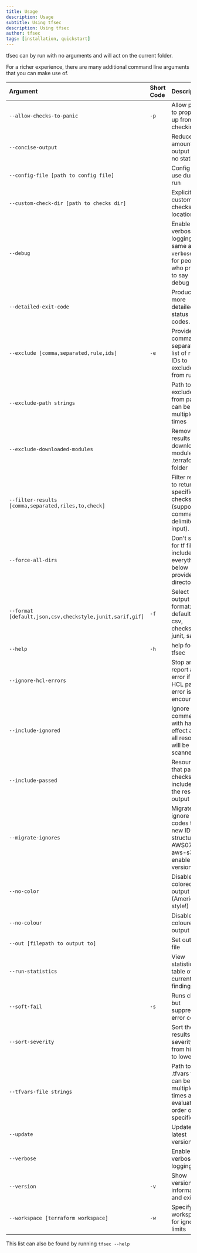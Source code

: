 ```yaml
---
title: Usage
description: Usage
subtitle: Using tfsec
description: Using tfsec
author: tfsec
tags: [installation, quickstart]
---
```


tfsec can by run with no arguments and will act on the current folder. 

For a richer experience, there are many additional command line arguments that you can make use of.


| Argument                                                 | Short Code | Description                                                                              |
| :------------------------------------------------------- | :--------- | :--------------------------------------------------------------------------------------- |
| `--allow-checks-to-panic`                                | `-p`       | Allow panics to propagate up from rule checking                                          |
| `--concise-output`                                       |            | Reduce the amount of output and no statistics                                            |
| `--config-file [path to config file]`                    |            | Config file to use during run                                                            |
| `--custom-check-dir [path to checks dir]`                |            | Explicitly the custom checks dir location                                                |
| `--debug`                                                |            | Enable verbose logging, same as `--verbose` but for people who prefer to say debug       |
| `--detailed-exit-code`                                   |            | Produce more detailed exit status codes.                                                 |
| `--exclude [comma,separated,rule,ids]`                   | `-e`       | Provide comma-separated list of rule IDs to exclude from run.                            |
| `--exclude-path strings`                                 |            | Path to exclude from parser, can be used multiple times                                  |
| `--exclude-downloaded-modules`                           |            | Remove results for downloaded modules in .terraform folder                               |
| `--filter-results [comma,separated,riles,to,check]`      |            | Filter results to return specific checks only (supports comma-delimited input).          |
| `--force-all-dirs`                                       |            | Don't search for tf files, include everything below provided directory.                  |
| `--format [default,json,csv,checkstyle,junit,sarif,gif]` | `-f`       | Select output format: default, json, csv, checkstyle, junit, sarif                       |
| `--help`                                                 | `-h`       | help for tfsec                                                                           |
| `--ignore-hcl-errors`                                    |            | Stop and report an error if an HCL parse error is encountered                            |
| `--include-ignored`                                      |            | Ignore comments with have no effect and all resources will be scanned                    |
| `--include-passed`                                       |            | Resources that pass checks are included in the result output                             |
| `--migrate-ignores`                                      |            | Migrate ignore codes to the new ID structure eg; AWS077 to aws-s3-enable-versioning      |
| `--no-color`                                             |            | Disable colored output (American style!)                                                 |
| `--no-colour`                                            |            | Disable coloured output                                                                  |
| `--out [filepath to output to]`                          |            | Set output file                                                                          |
| `--run-statistics`                                       |            | View statistics table of current findings.                                               |
| `--soft-fail`                                            | `-s`       | Runs checks but suppresses error code                                                    |
| `--sort-severity`                                        |            | Sort the results by severity from highest to lowest                                      |
| `--tfvars-file strings`                                  |            | Path to .tfvars file, can be used multiple times and evaluated in order of specification |
| `--update`                                               |            | Update to latest version                                                                 |
| `--verbose`                                              |            | Enable verbose logging                                                                   |
| `--version`                                              | `-v`       | Show version information and exit                                                        |
| `--workspace [terraform workspace]`                      | `-w`       | Specify a workspace for ignore limits                                                    |

This list can also be found by running `tfsec --help`
